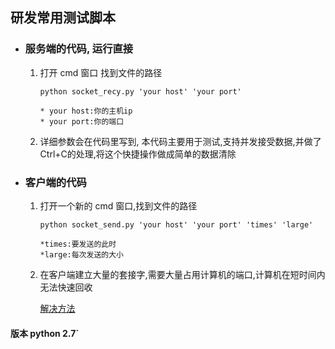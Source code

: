 ## 研发常用测试脚本




*  ### 服务端的代码, 运行直接 





    1.  打开 cmd 窗口  找到文件的路径 
 




        `python socket_recy.py 'your host' 'your port'`
        
            * your host:你的主机ip
            * your port:你的端口


    2.  详细参数会在代码里写到, 本代码主要用于测试,支持并发接受数据,并做了Ctrl+C的处理,将这个快捷操作做成简单的数据清除







*  ### 客户端的代码





    1.  打开一个新的 cmd 窗口,找到文件的路径


        `python socket_send.py 'your host' 'your port' 'times' 'large'`
        
            *times:要发送的此时
            *large:每次发送的大小
            
            
    2.  在客户端建立大量的套接字,需要大量占用计算机的端口,计算机在短时间内无法快速回收
    
        [解决方法](https://blog.csdn.net/stillfantasy1988/article/details/43196627)
#### 版本 python 2.7`
